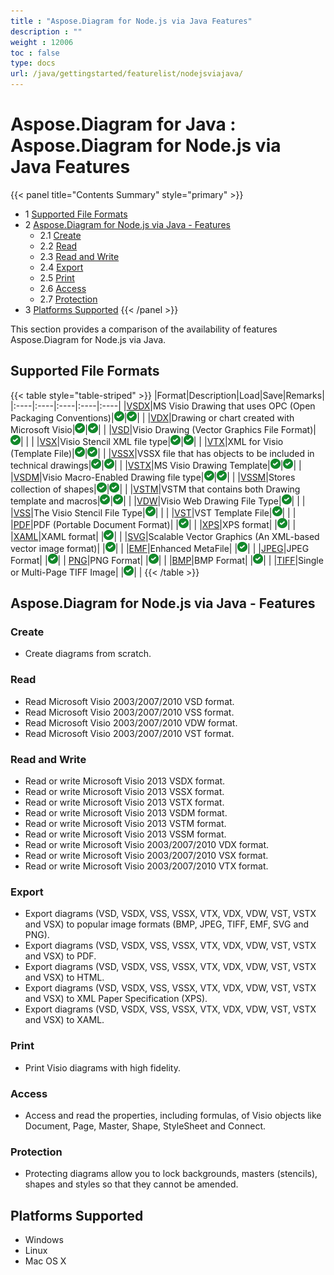 ```yaml
---
title : "Aspose.Diagram for Node.js via Java Features" 
description : "" 
weight : 12006 
toc : false
type: docs
url: /java/gettingstarted/featurelist/nodejsviajava/
---
```


# Aspose.Diagram for Java : Aspose.Diagram for Node.js via Java Features


{{< panel title="Contents Summary" style="primary" >}}
*   1 [Supported File Formats](#supported-file-formats)
*   2 [Aspose.Diagram for Node.js via Java - Features](#aspose.diagram-for-node.js-via-java---features)
    *   2.1 [Create](#create)
    *   2.2 [Read](#read)
    *   2.3 [Read and Write](#read-and-write)
    *   2.4 [Export](#export)
    *   2.5 [Print](#print)
    *   2.6 [Access](#access)
    *   2.7 [Protection](#protection)
*   3 [Platforms Supported](#platforms-supported)
{{< /panel >}}
 

This section provides a comparison of the availability of features Aspose.Diagram for Node.js via Java.

## Supported File Formats

{{< table style="table-striped" >}}
|Format|Description|Load|Save|Remarks|
|:----|:----|:----|:----|:----|
|[VSDX](https://wiki.fileformat.com/image/vsdx/)|MS Visio Drawing that uses OPC (Open Packaging Conventions)|![tick](check.png)|![tick](check.png)| |
|[VDX](https://wiki.fileformat.com/image/vdx/)|Drawing or chart created with Microsoft Visio|![tick](check.png)|![tick](check.png)| |
|[VSD](https://wiki.fileformat.com/image/vsd/)|Visio Drawing (Vector Graphics File Format)|![tick](check.png)| | |
|[VSX](https://wiki.fileformat.com/image/vsx/)|Visio Stencil XML file type|![tick](check.png)|![tick](check.png)| |
|[VTX](https://wiki.fileformat.com/image/vtx/)|XML for Visio (Template File)|![tick](check.png)|![tick](check.png)| |
|[VSSX](https://wiki.fileformat.com/image/vssx/)|VSSX file that has objects to be included in technical drawings|![tick](check.png)|![tick](check.png)| |
|[VSTX](https://wiki.fileformat.com/image/vstx/)|MS Visio Drawing Template|![tick](check.png)|![tick](check.png)| |
|[VSDM](https://wiki.fileformat.com/image/vsdm/)|Visio Macro-Enabled Drawing file type|![tick](check.png)|![tick](check.png)| |
|[VSSM](https://wiki.fileformat.com/image/vssm/)|Stores collection of shapes|![tick](check.png)|![tick](check.png)| |
|[VSTM](https://wiki.fileformat.com/image/vstm/)|VSTM that contains both Drawing template and macros|![tick](check.png)|![tick](check.png)| |
|[VDW](https://wiki.fileformat.com/web/vdw/)|Visio Web Drawing File Type|![tick](check.png)| | |
|[VSS](https://wiki.fileformat.com/image/vss/)|The Visio Stencil File Type|![tick](check.png)| | |
|[VST](https://wiki.fileformat.com/image/vst/)|VST Template File|![tick](check.png)| | |
|[PDF](https://wiki.fileformat.com/pdf/)|PDF (Portable Document Format)| |![tick](check.png)| |
|[XPS](https://wiki.fileformat.com/page-description-language/xps/)|XPS format| |![tick](check.png)| |
|[XAML](https://wiki.fileformat.com/web/xaml/)|XAML format| |![tick](check.png)| |
|[SVG](https://wiki.fileformat.com/specification/page-description-language/svg/)|Scalable Vector Graphics (An XML-based vector image format)| |![tick](check.png)| |
|[EMF](https://wiki.fileformat.com/image/emf/)|Enhanced MetaFile| |![tick](check.png)| |
|[JPEG](https://wiki.fileformat.com/image/jpeg/)|JPEG Format| |![tick](check.png)| |
[PNG](https://wiki.fileformat.com/image/png/)|PNG Format| |![tick](check.png)| |
|[BMP](https://wiki.fileformat.com/image/bmp/)|BMP Format| |![tick](check.png)| |
|[TIFF](https://wiki.fileformat.com/image/tiff/)|Single or Multi-Page TIFF Image| |![tick](check.png)| |
{{< /table >}}

## Aspose.Diagram for Node.js via Java - Features

### Create

*   Create diagrams from scratch.

### Read

*   Read Microsoft Visio 2003/2007/2010 VSD format.
*   Read Microsoft Visio 2003/2007/2010 VSS format.
*   Read Microsoft Visio 2003/2007/2010 VDW format.
*   Read Microsoft Visio 2003/2007/2010 VST format.

### Read and Write

*   Read or write Microsoft Visio 2013 VSDX format.
*   Read or write Microsoft Visio 2013 VSSX format.
*   Read or write Microsoft Visio 2013 VSTX format.
*   Read or write Microsoft Visio 2013 VSDM format.
*   Read or write Microsoft Visio 2013 VSTM format.
*   Read or write Microsoft Visio 2013 VSSM format.
*   Read or write Microsoft Visio 2003/2007/2010 VDX format.
*   Read or write Microsoft Visio 2003/2007/2010 VSX format.
*   Read or write Microsoft Visio 2003/2007/2010 VTX format.

### Export

*   Export diagrams (VSD, VSDX, VSS, VSSX, VTX, VDX, VDW, VST, VSTX and VSX) to popular image formats (BMP, JPEG, TIFF, EMF, SVG and PNG).
*   Export diagrams (VSD, VSDX, VSS, VSSX, VTX, VDX, VDW, VST, VSTX and VSX) to PDF.
*   Export diagrams (VSD, VSDX, VSS, VSSX, VTX, VDX, VDW, VST, VSTX and VSX) to HTML.
*   Export diagrams (VSD, VSDX, VSS, VSSX, VTX, VDX, VDW, VST, VSTX and VSX) to XML Paper Specification (XPS).
*   Export diagrams (VSD, VSDX, VSS, VSSX, VTX, VDX, VDW, VST, VSTX and VSX) to XAML.

### Print

*   Print Visio diagrams with high fidelity.

### Access

*   Access and read the properties, including formulas, of Visio objects like Document, Page, Master, Shape, StyleSheet and Connect.

### Protection

*   Protecting diagrams allow you to lock backgrounds, masters (stencils), shapes and styles so that they cannot be amended.

## Platforms Supported

*   Windows
*   Linux
*   Mac OS X

